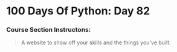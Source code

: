 # 100 Days Of Python: Day 82

### Course Section Instructons:
> A website to show off your skills and the things you've built.
